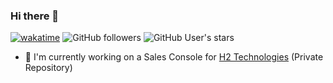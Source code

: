 ### Hi there 👋


[![wakatime](https://wakatime.com/badge/user/ebcd1fbf-d027-4785-a4a0-485f0cd835ba.svg)](https://wakatime.com/@ebcd1fbf-d027-4785-a4a0-485f0cd835ba) 
![GitHub followers](https://img.shields.io/github/followers/svalencia014?logo=github&style=flat)
![GitHub User's stars](https://img.shields.io/github/stars/svalencia014?affiliations=OWNER%2CCOLLABORATOR%2CORGANIZATION_MEMBER&style=flat&logo=github)

- 🔭 I'm currently working on a Sales Console for [H2 Technologies](https://github.com/h2-technologies) (Private Repository)
